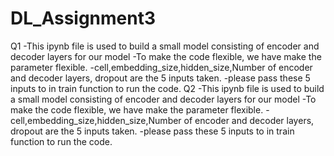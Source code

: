 # DL_Assignment3

Q1
	-This ipynb file is used to build a small model consisting of encoder and decoder layers for our model
	-To make the code flexible, we have make the parameter flexible.
	-cell,embedding_size,hidden_size,Number of encoder and decoder layers, dropout are the 5 inputs taken.
  -please pass these 5 inputs to in train function to run the code.
Q2
	-This ipynb file is used to build a small model consisting of encoder and decoder layers for our model
	-To make the code flexible, we have make the parameter flexible.
	-cell,embedding_size,hidden_size,Number of encoder and decoder layers, dropout are the 5 inputs taken.
  -please pass these 5 inputs to in train function to run the code.

